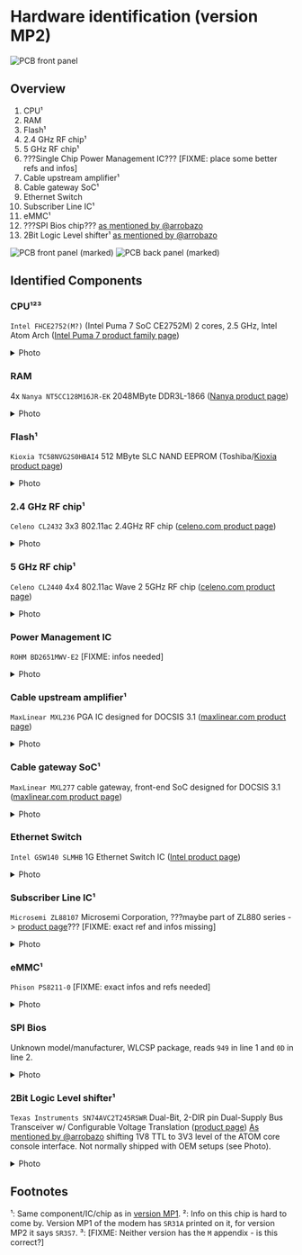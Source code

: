 # Hardware identification (version MP2)

![PCB front panel](img/pcb_front.png)

## Overview

1. CPU¹
2. RAM
3. Flash¹
4. 2.4 GHz RF chip¹
5. 5 GHz RF chip¹
6. ???Single Chip Power Management IC??? [FIXME: place some better refs and infos]
7. Cable upstream amplifier¹
8. Cable gateway SoC¹
9. Ethernet Switch
10. Subscriber Line IC¹
11. eMMC¹
12. ???SPI Bios chip??? [as mentioned by @arrobazo](https://github.com/nox-x/TG3442DE-Teardown/issues/3#issuecomment-874434710)
13. 2Bit Logic Level shifter¹ [as mentioned by @arrobazo](https://github.com/nox-x/TG3442DE-Teardown/issues/3#issuecomment-874434710)

![PCB front panel (marked)](img/pcb_front_marked.png)
![PCB back panel (marked)](img/pcb_back_marked.png)

## Identified Components

### CPU¹²³

`Intel FHCE2752(M?)` (Intel Puma 7 SoC CE2752M) 2 cores, 2.5 GHz, Intel Atom Arch ([Intel Puma 7 product family page](https://ark.intel.com/content/www/cn/zh/ark/products/140087/intel-puma-7-family.html))

<details>
  <summary>Photo</summary>

[FIXME: add photos]

</details>

### RAM

4x `Nanya NT5CC128M16JR-EK` 2048MByte DDR3L-1866 ([Nanya product page](https://www.nanya.com/en/Product/4115/NT5CC128M16JR-EK))

<details>
  <summary>Photo</summary>

[FIXME: add photos]

</details>

### Flash¹

`Kioxia TC58NVG2S0HBAI4` 512 MByte SLC NAND EEPROM (Toshiba/[Kioxia product page](https://business.kioxia.com/en-us/memory/detail.TC58NVG2S0HBAI4.html))

<details>
  <summary>Photo</summary>

[FIXME: add photos]

</details>

### 2.4 GHz RF chip¹

`Celeno CL2432` 3x3 802.11ac 2.4GHz RF chip ([celeno.com product page](https://www.celeno.com/products/cl2432))

<details>
  <summary>Photo</summary>

[FIXME: add photos]

</details>

### 5 GHz RF chip¹

`Celeno CL2440` 4x4 802.11ac Wave 2 5GHz RF chip ([celeno.com product page](https://www.celeno.com/products/cl2440))

<details>
  <summary>Photo</summary>

[FIXME: add photos]

</details>

### Power Management IC

`ROHM BD2651MWV-E2` [FIXME: infos needed]

<details>
  <summary>Photo</summary>

[FIXME: add photos]

</details>

### Cable upstream amplifier¹

`MaxLinear MXL236` PGA IC designed for DOCSIS 3.1 ([maxlinear.com product page](https://www.maxlinear.com/product/access/cable-broadband/cable-front-ends/upstream-amplifiers/mxl236))

<details>
  <summary>Photo</summary>

[FIXME: add photos]

</details>

### Cable gateway SoC¹

`MaxLinear MXL277` cable gateway, front-end SoC designed for DOCSIS 3.1 ([maxlinear.com product page](https://www.maxlinear.com/product/access/cable-broadband/cable-front-ends/fsc-and-narrowband-tuners-demods/mxl277))

<details>
  <summary>Photo</summary>

[FIXME: add photos]

</details>

### Ethernet Switch

`Intel GSW140 SLMHB` 1G Ethernet Switch IC ([Intel product page](https://ark.intel.com/content/www/cn/zh/ark/products/96259/intel-ethernet-switch-1g-switch.html))

<details>
  <summary>Photo</summary>

[FIXME: add photos]

</details>

### Subscriber Line IC¹

`Microsemi ZL88107` Microsemi Corporation, ???maybe part of ZL880 series -> [product page](https://www.microchip.com/design-centers/interface-and-connectivity/line-circuits)??? [FIXME: exact ref and infos missing]

<details>
  <summary>Photo</summary>

[FIXME: add photos]

</details>

### eMMC¹

`Phison PS8211-0` [FIXME: exact infos and refs needed]

<details>
  <summary>Photo</summary>

[FIXME: add photos]

</details>

### SPI Bios

Unknown model/manufacturer, WLCSP package, reads `949` in line 1 and `0D` in line 2.

<details>
  <summary>Photo</summary>

[FIXME: add photos]

</details>

### 2Bit Logic Level shifter¹

`Texas Instruments SN74AVC2T245RSWR` Dual-Bit, 2-DIR pin Dual-Supply Bus Transceiver w/ Configurable Voltage Translation ([product page](https://www.ti.com/store/ti/en/p/product/?p=SN74AVC2T245RSWR))
[As mentioned by @arrobazo](https://github.com/nox-x/TG3442DE-Teardown/issues/3#issuecomment-874434710) shifting 1V8 TTL to 3V3 level of the ATOM core console interface.
Not normally shipped with OEM setups (see Photo).

<details>
  <summary>Photo</summary>

[FIXME: add photos]

</details>

## Footnotes

¹: Same component/IC/chip as in [version MP1](../Hardware.md).
²: Info on this chip is hard to come by. Version MP1 of the modem has `SR31A` printed on it, for version MP2 it says `SR3S7`.
³: [FIXME: Neither version has the `M` appendix - is this correct?]
